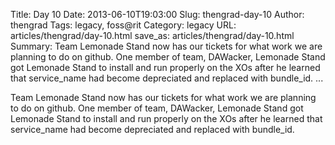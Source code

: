 Title: Day 10
Date: 2013-06-10T19:03:00
Slug: thengrad-day-10
Author: thengrad
Tags: legacy, foss@rit
Category: legacy
URL: articles/thengrad/day-10.html
save_as: articles/thengrad/day-10.html
Summary: Team Lemonade Stand now has our tickets for what work we are planning to do on github. One member of team, DAWacker, Lemonade Stand got Lemonade Stand to install and run properly on the XOs after he learned that service_name had become depreciated and replaced with bundle_id.   ... 

Team Lemonade Stand now has our tickets for what work we are planning to do on
github. One member of team, DAWacker, Lemonade Stand got Lemonade Stand to
install and run properly on the XOs after he learned that service_name had
become depreciated and replaced with bundle_id.

